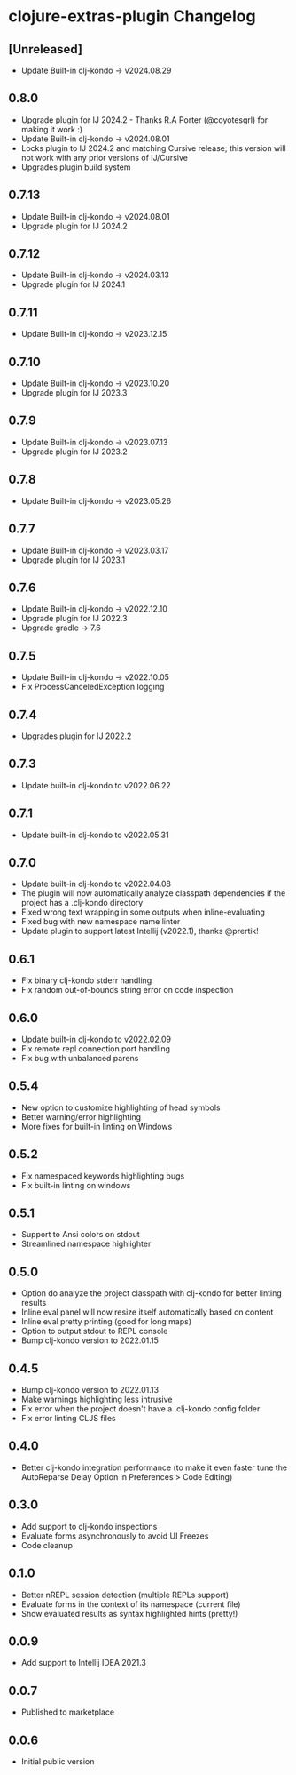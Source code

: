 # clojure-extras-plugin Changelog

## [Unreleased]

- Update Built-in clj-kondo -> v2024.08.29

## 0.8.0
- Upgrade plugin for IJ 2024.2 - Thanks R.A Porter (@coyotesqrl) for making it work :)
- Update Built-in clj-kondo -> v2024.08.01
- Locks plugin to IJ 2024.2 and matching Cursive release; this version will not work with any prior versions of IJ/Cursive
- Upgrades plugin build system 

## 0.7.13
- Update Built-in clj-kondo -> v2024.08.01
- Upgrade plugin for IJ 2024.2

## 0.7.12
- Update Built-in clj-kondo -> v2024.03.13
- Upgrade plugin for IJ 2024.1

## 0.7.11
- Update Built-in clj-kondo -> v2023.12.15

## 0.7.10
- Update Built-in clj-kondo -> v2023.10.20
- Upgrade plugin for IJ 2023.3

## 0.7.9
- Update Built-in clj-kondo -> v2023.07.13
- Upgrade plugin for IJ 2023.2

## 0.7.8
- Update Built-in clj-kondo -> v2023.05.26

## 0.7.7
- Update Built-in clj-kondo -> v2023.03.17
- Upgrade plugin for IJ 2023.1

## 0.7.6
- Update Built-in clj-kondo -> v2022.12.10
- Upgrade plugin for IJ 2022.3
- Upgrade gradle -> 7.6

## 0.7.5
- Update Built-in clj-kondo -> v2022.10.05
- Fix ProcessCanceledException logging

## 0.7.4
- Upgrades plugin for IJ 2022.2

## 0.7.3
- Update built-in clj-kondo to v2022.06.22

## 0.7.1
- Update built-in clj-kondo to v2022.05.31

## 0.7.0
- Update built-in clj-kondo to v2022.04.08
- The plugin will now automatically analyze classpath dependencies if the project has a .clj-kondo directory
- Fixed wrong text wrapping in some outputs when inline-evaluating
- Fixed bug with new namespace name linter
- Update plugin to support latest Intellij (v2022.1), thanks @prertik!

## 0.6.1
- Fix binary clj-kondo stderr handling
- Fix random out-of-bounds string error on code inspection

## 0.6.0
- Update built-in clj-kondo to v2022.02.09
- Fix remote repl connection port handling
- Fix bug with unbalanced parens

## 0.5.4
- New option to customize highlighting of head symbols
- Better warning/error highlighting
- More fixes for built-in linting on Windows

## 0.5.2
- Fix namespaced keywords highlighting bugs
- Fix built-in linting on windows

## 0.5.1
- Support to Ansi colors on stdout
- Streamlined namespace highlighter

## 0.5.0
- Option do analyze the project classpath with clj-kondo for better linting results
- Inline eval panel will now resize itself automatically based on content
- Inline eval pretty printing (good for long maps)
- Option to output stdout to REPL console
- Bump clj-kondo version to 2022.01.15

## 0.4.5
- Bump clj-kondo version to 2022.01.13
- Make warnings highlighting less intrusive
- Fix error when the project doesn't have a .clj-kondo config folder
- Fix error linting CLJS files

## 0.4.0
- Better clj-kondo integration performance (to make it even faster tune the AutoReparse Delay Option in Preferences > Code Editing)

## 0.3.0
- Add support to clj-kondo inspections
- Evaluate forms asynchronously to avoid UI Freezes
- Code cleanup

## 0.1.0
- Better nREPL session detection (multiple REPLs support)
- Evaluate forms in the context of its namespace (current file)
- Show evaluated results as syntax highlighted hints (pretty!)

## 0.0.9
- Add support to Intellij IDEA 2021.3

## 0.0.7
- Published to marketplace

## 0.0.6
- Initial public version
